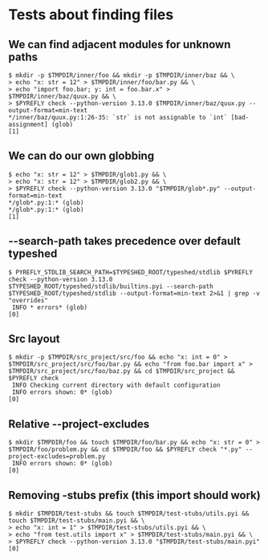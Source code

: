 # Tests about finding files

## We can find adjacent modules for unknown paths

```scrut
$ mkdir -p $TMPDIR/inner/foo && mkdir -p $TMPDIR/inner/baz && \
> echo "x: str = 12" > $TMPDIR/inner/foo/bar.py && \
> echo "import foo.bar; y: int = foo.bar.x" > $TMPDIR/inner/baz/quux.py && \
> $PYREFLY check --python-version 3.13.0 $TMPDIR/inner/baz/quux.py --output-format=min-text
*/inner/baz/quux.py:1:26-35: `str` is not assignable to `int` [bad-assignment] (glob)
[1]
```

## We can do our own globbing

```scrut
$ echo "x: str = 12" > $TMPDIR/glob1.py && \
> echo "x: str = 12" > $TMPDIR/glob2.py && \
> $PYREFLY check --python-version 3.13.0 "$TMPDIR/glob*.py" --output-format=min-text
*/glob*.py:1:* (glob)
*/glob*.py:1:* (glob)
[1]
```

## --search-path takes precedence over default typeshed

```scrut
$ PYREFLY_STDLIB_SEARCH_PATH=$TYPESHED_ROOT/typeshed/stdlib $PYREFLY check --python-version 3.13.0 $TYPESHED_ROOT/typeshed/stdlib/builtins.pyi --search-path $TYPESHED_ROOT/typeshed/stdlib --output-format=min-text 2>&1 | grep -v "overrides"
 INFO * errors* (glob)
[0]
```

## Src layout

```scrut {output_stream: stderr}
$ mkdir -p $TMPDIR/src_project/src/foo && echo "x: int = 0" > $TMPDIR/src_project/src/foo/bar.py && echo "from foo.bar import x" > $TMPDIR/src_project/src/foo/baz.py && cd $TMPDIR/src_project && $PYREFLY check
 INFO Checking current directory with default configuration
 INFO errors shown: 0* (glob)
[0]
```

## Relative --project-excludes

```scrut {output_stream: stderr}
$ mkdir $TMPDIR/foo && touch $TMPDIR/foo/bar.py && echo "x: str = 0" > $TMPDIR/foo/problem.py && cd $TMPDIR/foo && $PYREFLY check "*.py" --project-excludes=problem.py
 INFO errors shown: 0* (glob)
[0]
```

## Removing -stubs prefix (this import should work)

```scrut
$ mkdir $TMPDIR/test-stubs && touch $TMPDIR/test-stubs/utils.pyi && touch $TMPDIR/test-stubs/main.pyi && \
> echo "x: int = 1" > $TMPDIR/test-stubs/utils.pyi && \
> echo "from test.utils import x" > $TMPDIR/test-stubs/main.pyi && \
> $PYREFLY check --python-version 3.13.0 "$TMPDIR/test-stubs/main.pyi"
[0]
```
